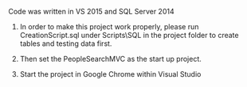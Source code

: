 Code was written in VS 2015 and SQL Server 2014


1. In order to make this project work properly, please run CreationScript.sql under Scripts\SQL 
in the project folder to create tables and testing data first.

2. Then set the PeopleSearchMVC as the start up project.

3. Start the project in Google Chrome within Visual Studio


